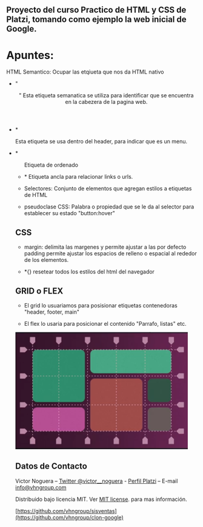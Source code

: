 ## Proyecto del curso Practico de HTML y CSS de Platzi, tomando como ejemplo la web inicial de Google.

# Apuntes:

HTML Semantico: Ocupar las etqiueta que nos da HTML nativo

- "<header>"
  Esta etiqueta semanatica se utiliza para identificar que se encuentra en la cabezera de la pagina web.
- \*<nav> Esta etiqueta se usa dentro del header, para indicar que es un menu.
- \*<ul> Etiqueta de ordenado
- \*<a> Etiqueta ancla para relacionar links o urls.
- Selectores: Conjunto de elementos que agregan estilos a etiquetas de HTML

- pseudoclase CSS: Palabra o propiedad que se le da al selector para establecer su estado "button:hover"

## CSS

- margin: delimita las margenes y permite ajustar a las por defecto
  padding permite ajustar los espacios de relleno o espacial al rededor de los elementos.

- \*{} resetear todos los estilos del html del navegador

## GRID o FLEX

- El grid lo usuariamos para posisionar etiquetas contenedoras "header, footer, main"

- El flex lo usaria para posicionar el contenido "Parrafo, listas" etc.

![VHNGROUP](https://github.com/vhngroup/clon-google/blob/master/images/Grid_y_flex.png)

## Datos de Contacto

Victor Noguera – [Twitter @victor\_\_noguera](https://twitter.com/victor__noguera) - [Perfil Platzi](https://platzi.com/@victor__noguera) – E-mail info@vhngroup.com

Distribuido bajo licencia MIT. Ver [MIT license](http://opensource.org/licenses/MIT). para mas información.

[https://github.com/vhngroup/sisventas](https://github.com/vhngroup/clon-google)
